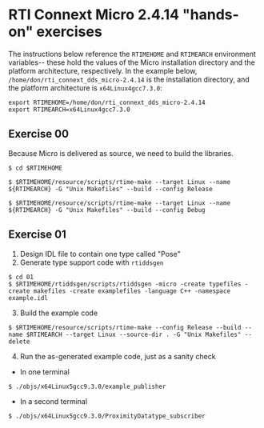 # RTI Connext Micro 2.4.14 "hands-on" exercises

The instructions below reference the `RTIMEHOME` and `RTIMEARCH` environment variables-- these hold the values of the Micro installation directory and the platform architecture, respectively. In the example below, `/home/don/rti_connext_dds_micro-2.4.14` is the installation directory, and the platform architecture is `x64Linux4gcc7.3.0`:
```
export RTIMEHOME=/home/don/rti_connext_dds_micro-2.4.14
export RTIMEARCH=x64Linux4gcc7.3.0
```

## Exercise 00

Because Micro is delivered as source, we need to build the libraries.

```
$ cd $RTIMEHOME

$ $RTIMEHOME/resource/scripts/rtime-make --target Linux --name ${RTIMEARCH} -G "Unix Makefiles" --build --config Release

$ $RTIMEHOME/resource/scripts/rtime-make --target Linux --name ${RTIMEARCH} -G "Unix Makefiles" --build --config Debug
```
## Exercise 01

1) Design IDL file to contain one type called "Pose"
2) Generate type support code with `rtiddsgen`
```
$ cd 01
$ $RTIMEHOME/rtiddsgen/scripts/rtiddsgen -micro -create typefiles -create makefiles -create examplefiles -language C++ -namespace example.idl
```

3) Build the example code
``` 
$ $RTIMEHOME/resource/scripts/rtime-make --config Release --build --name $RTIMEARCH --target Linux --source-dir . -G "Unix Makefiles" --delete
```

4) Run the as-generated example code, just as a sanity check
- In one terminal 
```
$ ./objs/x64Linux5gcc9.3.0/example_publisher
```
- In a second terminal 
```
$ ./objs/x64Linux5gcc9.3.0/ProximityDatatype_subscriber
```